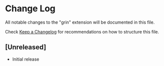 # Change Log

All notable changes to the "grin" extension will be documented in this file.

Check [Keep a Changelog](http://keepachangelog.com/) for recommendations on how to structure this file.

## [Unreleased]

- Initial release